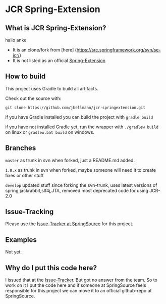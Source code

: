 # JCR Spring-Extension
## What is JCR Spring-Extension?

hallo anke

* It is an clone/fork from [here] (https://src.springframework.org/svn/se-jcr/)
* It is not listed as an official [Spring-Extension](http://www.springsource.org/extensions)

## How to build

This project uses Gradle to build all artifacts.

Check out the source with:

`git clone https://github.com/jbellmann/jcr-springextension.git`

if you have Gradle installed you can build the project with `gradle build`

if you have not installed Gradle yet, run the wrapper with `./gradlew build` on linux or `gradlew.bat build` on windows.

## Branches

`master` as trunk in svn when forked, just a README.md added.

`1.0.x` as trunk in svn when forked, maybe someone will need it to create fixes or other stuff

`develop` updated stuff since forking the svn-trunk, uses latest versions of spring,jackrabbit,slf4j,JTA, removed most deprecated code for using JCR-2.0

## Issue-Tracking

Please use the [Issue-Tracker at SpringSource](https://jira.springsource.org/browse/SEJCR) for this project.

## Examples

Not yet.

## Why do I put this code here?

I issued that at the [Issue-Tracker](https://jira.springsource.org/browse/SEJCR-21). But got no answer from the team.
So to work on it I put the code here and if someone at SpringSource feels responsible for this project we can move it to an official github-repo at SpringSource.

